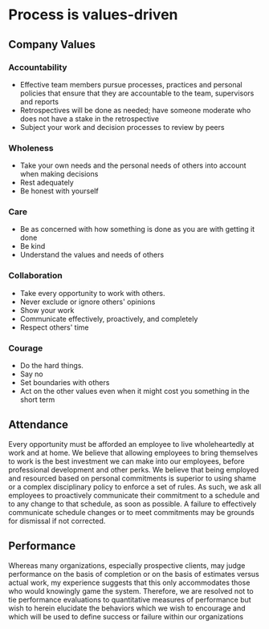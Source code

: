 # Process is values-driven

## Company Values

### Accountability
- Effective team members pursue processes, practices and personal policies that ensure that they are accountable to the team, supervisors and reports
- Retrospectives will be done as needed; have someone moderate who does not have a stake in the retrospective
- Subject your work and decision processes to review by peers

### Wholeness

- Take your own needs and the personal needs of others into account when making decisions
- Rest adequately
- Be honest with yourself

### Care

- Be as concerned with how something is done as you are with getting it done
- Be kind
- Understand the values and needs of others

### Collaboration

- Take every opportunity to work with others.
- Never exclude or ignore others' opinions
- Show your work
- Communicate effectively, proactively, and completely
- Respect others' time

### Courage

- Do the hard things.
- Say no
- Set boundaries with others
- Act on the other values even when it might cost you something in the short term

## Attendance

Every opportunity must be afforded an employee to live wholeheartedly at work and at home. We believe that allowing employees to bring themselves to work is the best investment we can make into our employees, before professional development and other perks. We believe that being employed and resourced based on personal commitments is superior to using shame or a complex disciplinary policy to enforce a set of rules. As such, we ask all employees to proactively communicate their commitment to a schedule and to any change to that schedule, as soon as possible. A failure to effectively communicate schedule changes or to meet commitments may be grounds for dismissal if not corrected.

## Performance

Whereas many organizations, especially prospective clients, may judge performance on the basis of completion or on the basis of estimates versus actual work, my experience suggests that this only accommodates those who would knowingly game the system. Therefore, we are resolved not to tie performance evaluations to quantitative measures of performance but wish to herein elucidate the behaviors which we wish to encourage and which will be used to define success or failure within our organizations
